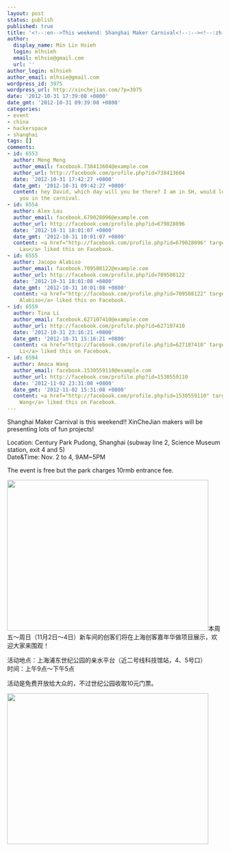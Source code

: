 ```yaml
---
layout: post
status: publish
published: true
title: '<!--:en-->This weekend: Shanghai Maker Carnival<!--:--><!--:zh-->本周五～周日: 上海创客嘉年华<!--:-->'
author:
  display_name: Min Lin Hsieh
  login: mlhsieh
  email: mlhsie@gmail.com
  url: ''
author_login: mlhsieh
author_email: mlhsie@gmail.com
wordpress_id: 3975
wordpress_url: http://xinchejian.com/?p=3975
date: '2012-10-31 17:39:08 +0800'
date_gmt: '2012-10-31 09:39:08 +0800'
categories:
- event
- china
- hackerspace
- shanghai
tags: []
comments:
- id: 6553
  author: Meng Meng
  author_email: facebook.738413604@example.com
  author_url: http://facebook.com/profile.php?id=738413604
  date: '2012-10-31 17:42:27 +0800'
  date_gmt: '2012-10-31 09:42:27 +0800'
  content: hey David, which day will you be there? I am in SH, would love to meet
    you in the carnival.
- id: 6554
  author: Alex Lau
  author_email: facebook.679028096@example.com
  author_url: http://facebook.com/profile.php?id=679028096
  date: '2012-10-31 18:01:07 +0800'
  date_gmt: '2012-10-31 10:01:07 +0800'
  content: <a href="http://facebook.com/profile.php?id=679028096" target="_blank">Alex
    Lau</a> liked this on Facebook.
- id: 6555
  author: Jacopo Alabiso
  author_email: facebook.709508122@example.com
  author_url: http://facebook.com/profile.php?id=709508122
  date: '2012-10-31 18:01:08 +0800'
  date_gmt: '2012-10-31 10:01:08 +0800'
  content: <a href="http://facebook.com/profile.php?id=709508122" target="_blank">Jacopo
    Alabiso</a> liked this on Facebook.
- id: 6559
  author: Tina Li
  author_email: facebook.627107410@example.com
  author_url: http://facebook.com/profile.php?id=627107410
  date: '2012-10-31 23:16:21 +0800'
  date_gmt: '2012-10-31 15:16:21 +0800'
  content: <a href="http://facebook.com/profile.php?id=627107410" target="_blank">Tina
    Li</a> liked this on Facebook.
- id: 6594
  author: Amaca Wang
  author_email: facebook.1530559110@example.com
  author_url: http://facebook.com/profile.php?id=1530559110
  date: '2012-11-02 23:31:08 +0800'
  date_gmt: '2012-11-02 15:31:08 +0800'
  content: <a href="http://facebook.com/profile.php?id=1530559110" target="_blank">Amaca
    Wang</a> liked this on Facebook.
---
```

<p><!--:en-->Shanghai Maker Carnival is this weekend!! XinCheJian makers will be presenting lots of fun projects!</p>
<p>Location: Century Park Pudong, Shanghai (subway line 2, Science Museum station, exit 4 and 5)<br />
Date&amp;Time:&nbsp;Nov. 2 to 4, 9AM~5PM</p>
<p>The event is free but the park charges 10rmb&nbsp;entrance fee.</p>
<p><a href="http://xinchejian.com/wp-content/uploads/2012/10/Collages5-small.jpg"><img src="http://xinchejian.com/wp-content/uploads/2012/10/Collages5-small-533x400.jpg" alt="" title="Collages5-small" width="470" height="352" class="alignnone size-large wp-image-3976" /></a><!--:--><!--:zh-->本周五～周日（11月2日～4日）新车间的创客们将在上海创客嘉年华做项目展示，欢迎大家来围观！</p>
<p>活动地点：上海浦东世纪公园的亲水平台（近二号线科技馆站，4、5号口）<br />
时间：上午9点～下午5点</p>
<p>活动是免费开放给大众的，不过世纪公园收取10元门票。</p>
<p><a href="http://xinchejian.com/wp-content/uploads/2012/10/Collages5-small.jpg"><img src="http://xinchejian.com/wp-content/uploads/2012/10/Collages5-small-533x400.jpg" alt="" title="Collages5-small" width="470" height="352" class="alignnone size-large wp-image-3976" /></a><!--:--></p>
